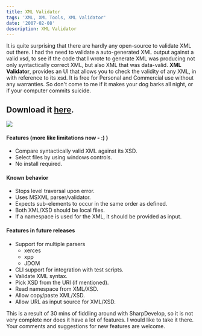```yaml
---
title: XML Validator
tags: 'XML, XML Tools, XML Validator'
date: '2007-02-08'
description: XML Validator
---
```


It is quite surprising that there are hardly any open-source to validate XML out there. I had the need to validate a auto-generated XML output against a valid xsd, to see if the code that I wrote to generate XML was producing not only syntactically correct XML, but also XML that was data-valid. **XML Validator**, provides an UI that allows you to check the validity of any XML, in with reference to its xsd. It is free for Personal and Commercial use without any warranties. So don't come to me if it makes your dog barks all night, or if your computer commits suicide.

## Download it [here][0].

[![](/images/XMLValidator_thumb12.png)][1] 

#### **Features (more like limitations now - :) )**

* Compare syntactically valid XML against its XSD. 
* Select files by using windows controls. 
* No install required.

#### **Known behavior**

* Stops level traversal upon error. 
* Uses MSXML parser/validator. 
* Expects sub-elements to occur in the same order as defined. 
* Both XML/XSD should be local files. 
* If a namespace is used for the XML, it should be provided as input.

#### **Features in future releases**

* Support for multiple parsers
  * xerces 
  * xpp 
  * JDOM
* CLI support for integration with test scripts. 
* Validate XML syntax. 
* Pick XSD from the URI (if mentioned). 
* Read namespace from XML/XSD. 
* Allow copy/paste XML/XSD. 
* Allow URL as input source for XML/XSD.

This is a result of 30 mins of fiddling around with SharpDevelop, so it is not very complete nor does it have a lot of features. I would like to take it there. Your comments and suggestions for new features are welcome. 



[0]: http://shvelmur.com/downloads/projects/XMLValidator.zip
[1]: http://shvelmur.com/images/wpress/XMLValidator_9477/XMLValidator14.png

